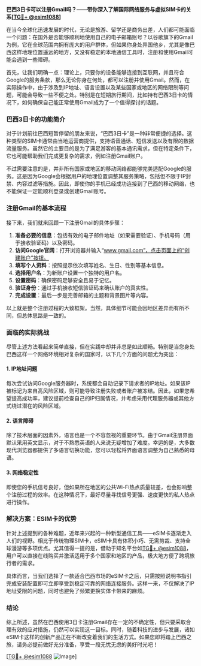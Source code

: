 **巴西3日卡可以注册Gmail吗？——带你深入了解国际网络服务与虚拟SIM卡的关系[[TG💪+ @esim1088](https://t.me/s/esim1088)]**

在当今全球化迅速发展的时代，无论是旅游、留学还是商务出差，人们都可能面临一个问题：在国外是否能够顺利地使用自己的电子邮箱账号？以谷歌旗下的Gmail为例，它在全球范围内拥有庞大的用户群体，但如果你身处异国他乡，尤其是像巴西这样地理位置遥远的地方，又没有稳定的本地通信工具时，注册和使用Gmail可能会遇到一些障碍。

首先，让我们明确一点：理论上，只要你的设备能够连接到互联网，并且符合Google的服务条款，那么无论你身在何处，都可以注册并使用Gmail。然而，在实际操作中，由于涉及到IP地址、语言设置以及某些国家或地区的网络限制等问题，可能会导致一些不便之处。特别是在短期旅行期间，比如持有巴西3日卡的情况下，如何确保自己能正常使用Gmail成为了一个值得探讨的话题。

### 巴西3日卡的功能简介

对于计划前往巴西短暂停留的朋友来说，“巴西3日卡”是一种非常便捷的选择。这种类型的SIM卡通常由当地运营商提供，支持语音通话、短信发送以及有限的数据流量服务。虽然它的主要目的是为了满足游客的基本通讯需求，但在特定条件下，它也可能帮助我们完成更复杂的需求，例如注册Gmail账户。

不过需要注意的是，并非所有国家或地区的移动网络都能够完美适配Google的服务。这是因为Google会根据用户的地理位置调整其服务策略，包括但不限于IP封禁、内容过滤等措施。因此，即使你的手机已经成功连接到了巴西的移动网络，也不能保证一定能顺利登录或创建Gmail账号。

### 注册Gmail的基本流程

接下来，我们就来回顾一下注册Gmail的具体步骤：

1. **准备必要的信息**：包括有效的电子邮件地址（如果需要验证）、手机号码（用于接收验证码）以及密码。
2. **访问Google官网**：打开浏览器并输入“www.gmail.com”，点击页面上的“创建账户”按钮。
3. **填写个人资料**：按照提示依次填写姓名、生日、性别等基本信息。
4. **选择用户名**：为新账户设置一个独特的用户名。
5. **设置密码**：确保密码足够安全且易于记忆。
6. **验证身份**：通过手机接收短信验证码来确认账户的真实性。
7. **完成设置**：最后一步是完善邮箱的主题和背景图片等内容。

以上就是整个注册过程的大致框架。当然，具体细节可能会因地区差异而有所不同，但总体思路是一致的。

### 面临的实际挑战

尽管上述方法看起来简单直接，但在实践中却并非总是如此顺畅。特别是当您身处巴西这样一个网络环境相对复杂的国家时，以下几个方面的问题尤为突出：

#### 1. IP地址问题
每次尝试访问Google服务器时，系统都会自动记录下请求者的IP地址。如果该IP被标记为来自高风险区域，则可能导致注册失败或者账户被冻结。因此，如果您希望提高成功率，建议提前检查自己的IP归属情况，并考虑采用代理服务器或其他方式绕过潜在的风险区域。

#### 2. 语言障碍
除了技术层面的因素外，语言也是一个不容忽视的重要环节。由于Gmail注册界面默认采用英文显示，对于不熟悉英语的人来说无疑增加了难度。幸运的是，大多数现代浏览器都提供了多语言切换功能，您可以轻松将界面语言调整为自己熟悉的母语。

#### 3. 网络稳定性
即使您的手机信号良好，但如果所在地区的公共Wi-Fi热点质量较差，也会影响整个注册过程的效率。在这种情况下，最好尽量寻找信号更强、速度更快的私人热点进行操作。

### 解决方案：ESIM卡的优势

针对上述提到的各种难题，近年来兴起的一种新型通信工具——eSIM卡逐渐走入人们的视野。相比于传统物理SIM卡，eSIM卡具有体积小巧、无需剪裁、支持全球漫游等多项优点。尤其值得一提的是，借助于知名平台如[TG💪+ @esim1088](https://t.me/s/esim1088)，用户可以直接在线购买并激活适用于多个国家和地区的产品，极大地方便了跨境旅行者的需求。

具体而言，当我们选择了一款适合巴西市场的eSIM卡之后，只需按照说明书指引完成安装配置即可立即享受到稳定可靠的网络连接服务。这样一来，不仅解决了IP地址受限的问题，同时也避免了频繁更换实体卡带来的麻烦。

### 结论

综上所述，虽然在巴西使用3日卡注册Gmail存在一定的不确定性，但只要采取合理有效的应对措施，仍然可以实现这一目标。同时，随着科技的进步与发展，诸如eSIM卡这样的创新产品正在不断改变着我们的生活方式。如果您即将踏上巴西之旅，请务必提前做好充分准备，享受一段无忧无虑的美好时光吧！

[[TG💪+ @esim1088](https://t.me/s/esim1088) ![Image](https://i.postimg.cc/4NQfJmqS/Snipaste-2025-05-13-00-14-12.png)]